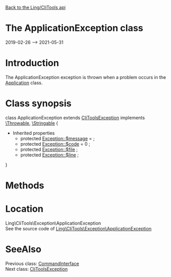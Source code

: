 [Back to the Ling/CliTools api](https://github.com/lingtalfi/CliTools/blob/master/doc/api/Ling/CliTools.md)



The ApplicationException class
================
2019-02-26 --> 2021-05-31






Introduction
============

The ApplicationException exception is thrown when a problem occurs in the [Application](https://github.com/lingtalfi/CliTools/blob/master/doc/api/Ling/CliTools/Program/Application.md) class.



Class synopsis
==============


class <span class="pl-k">ApplicationException</span> extends [CliToolsException](https://github.com/lingtalfi/CliTools/blob/master/doc/api/Ling/CliTools/Exception/CliToolsException.md) implements [\Throwable](http://php.net/manual/en/class.throwable.php), [\Stringable](https://wiki.php.net/rfc/stringable) {

- Inherited properties
    - protected  [Exception::$message](#property-message) =  ;
    - protected  [Exception::$code](#property-code) = 0 ;
    - protected  [Exception::$file](#property-file) ;
    - protected  [Exception::$line](#property-line) ;

}






Methods
==============






Location
=============
Ling\CliTools\Exception\ApplicationException<br>
See the source code of [Ling\CliTools\Exception\ApplicationException](https://github.com/lingtalfi/CliTools/blob/master/Exception/ApplicationException.php)



SeeAlso
==============
Previous class: [CommandInterface](https://github.com/lingtalfi/CliTools/blob/master/doc/api/Ling/CliTools/Command/CommandInterface.md)<br>Next class: [CliToolsException](https://github.com/lingtalfi/CliTools/blob/master/doc/api/Ling/CliTools/Exception/CliToolsException.md)<br>
